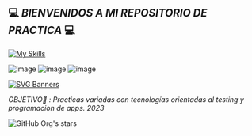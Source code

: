 ## 💻 *BIENVENIDOS A MI REPOSITORIO DE PRACTICA* 💻

[![My Skills](https://skillicons.dev/icons?i=python,selenium,mysql,mongodb)](https://skillicons.dev)

![image](https://img.shields.io/badge/Jira-0052CC?style=for-the-badge&logo=Jira&logoColor=white)
![image](https://img.shields.io/badge/Azure_DevOps-0078D7?style=for-the-badge&logo=azure-devops&logoColor=white)
![image](https://img.shields.io/badge/Visual_Studio_Code-0078D4?style=for-the-badge&logo=visual%20studio%20code&logoColor=white)


[![SVG Banners](https://svg-banners.vercel.app/api?type=glitch&text1=PORTFOLIO&width=800&height=400)](https://github.com/Akshay090/svg-banners)

*OBJETIVO🎯 : Practicas variadas con tecnologías orientadas al testing y programacion de apps. 2023*

 ![GitHub Org's stars](https://img.shields.io/github/stars/LeanNTech?style=social)
